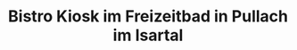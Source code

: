 ---
title: "Bistro Kiosk im Freizeitbad in Pullach im Isartal"
url: /pullach-im-isartal/bistro-kiosk-im-freizeitbad-in-pullach-im-isartal/
shop: Kiosk
---